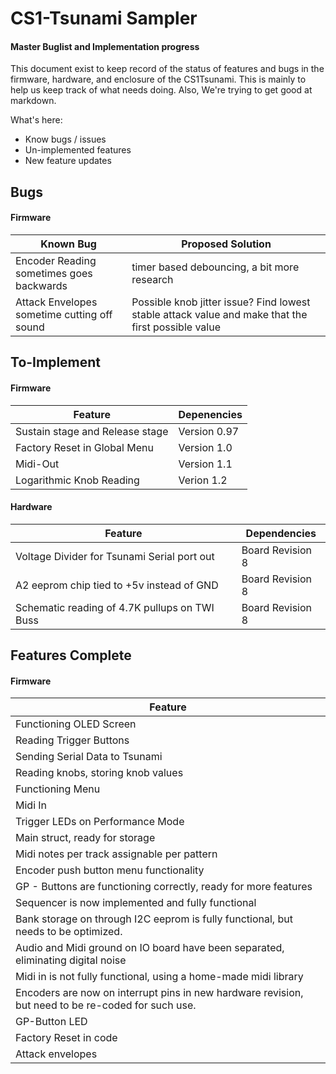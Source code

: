 
# CS1-Tsunami Sampler 
####  Master Buglist and Implementation progress
This document exist to keep record of the status of features and bugs in the firmware, hardware, and enclosure of the CS1Tsunami. This is mainly to help us keep track of what needs doing. Also, We're trying to get good at markdown.

What's here:
  - Know bugs / issues
  - Un-implemented features
  - New feature updates

## Bugs
#### Firmware
| Known Bug| Proposed Solution |
| ------ | ------ |
|Encoder Reading sometimes goes backwards|timer based debouncing, a bit more research|
|Attack Envelopes sometime cutting off sound|Possible knob jitter issue? Find lowest stable attack value and make that the first possible value|

## To-Implement
#### Firmware
| Feature |Depenencies|
| ------- |-------|
|Sustain stage and Release stage|Version 0.97|
|Factory Reset in Global Menu|Version 1.0|
|Midi-Out|Version 1.1|
|Logarithmic Knob Reading|Verion 1.2|


#### Hardware
|Feature|Dependencies|
|----|----|
|Voltage Divider for Tsunami Serial port out|Board Revision 8|
|A2 eeprom chip tied to +5v instead of GND|Board Revision 8|
|Schematic reading of 4.7K pullups on TWI Buss|Board Revision 8|



## Features Complete
#### Firmware
|Feature|
|-------|
|Functioning OLED Screen|
|Reading Trigger Buttons|
|Sending Serial Data to Tsunami|
|Reading knobs, storing knob values|
|Functioning Menu|
|Midi In|
|Trigger LEDs on Performance Mode|
|Main struct, ready for storage|
|Midi notes per track assignable per pattern|
|Encoder push button menu functionality|
|GP - Buttons are functioning correctly, ready for more features |
|Sequencer is now implemented and fully functional|
|Bank storage on through I2C eeprom is fully functional, but needs to be optimized.|
|Audio and Midi ground on IO board have been separated, eliminating digital noise|
|Midi in is not fully functional, using a home-made midi library|
|Encoders are now on interrupt pins in new hardware revision, but need to be re-coded for such use. |
|GP-Button LED|
|Factory Reset in code|
|Attack envelopes|
